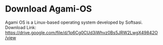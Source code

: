 # Download Agami-OS
Agami OS is a Linux-based operating system developed by Softsasi.
Download Link: https://drive.google.com/file/d/1p6Cg0CUd3iWhvz0Bs5JRW2LwgX49842O/view
